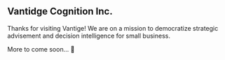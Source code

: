## Vantidge Cognition Inc.

Thanks for visiting Vantige! We are on a mission to democratize strategic advisement and decision intelligence for small business.

More to come soon... 🚀
